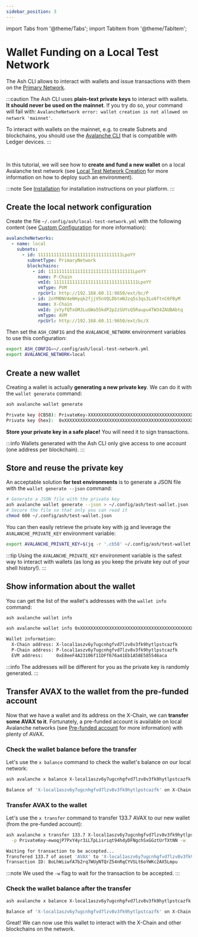 ```yaml
---
sidebar_position: 3
---
```


import Tabs from '@theme/Tabs';
import TabItem from '@theme/TabItem';

# Wallet Funding on a Local Test Network

The Ash CLI allows to interact with wallets and issue transactions with them on the [Primary Network](https://docs.avax.network/learn/avalanche/avalanche-platform).

:::caution
The Ash CLI uses **plain-text private keys** to interact with wallets. **It should never be used on the mainnet**. If you try do so, your command will fail with: `AvalancheNetwork error: wallet creation is not allowed on network 'mainnet'`.

To interact with wallets on the mainnet, e.g. to create Subnets and blockchains, you should use the [Avalanche CLI](https://docs.avax.network/subnets/create-a-mainnet-subnet) that is compatible with Ledger devices.
:::

<br/>

In this tutorial, we will see how to **create and fund a new wallet** on a local Avalanche test network (see [Local Test Network Creation](/docs/toolkit/ansible-avalanche-collection/tutorials/local-test-network) for more information on how to deploy such an environment).

:::note
See [Installation](/docs/toolkit/ash-cli/installation) for installation instructions on your platform.
:::

## Create the local network configuration

Create the file `~/.config/ash/local-test-network.yml` with the following content (see [Custom Configuration](/docs/toolkit/ash-cli/tutorials/custom-configuration) for more information):

```yaml title="~/.config/ash/local-test-network.yml"
avalancheNetworks:
  - name: local
    subnets:
      - id: 11111111111111111111111111111111LpoYY
        subnetType: PrimaryNetwork
        blockchains:
          - id: 11111111111111111111111111111111LpoYY
            name: P-Chain
            vmId: 11111111111111111111111111111111LpoYY
            vmType: PVM
            rpcUrl: http://192.168.60.11:9650/ext/bc/P
          - id: 2oYMBNV4eNHyqk2fjjV5nVQLDbtmNJzq5s3qs3Lo6ftnC6FByM
            name: X-Chain
            vmId: jvYyfQTxGMJLuGWa55kdP2p2zSUYsQ5Raupu4TW34ZAUBAbtq
            vmType: AVM
            rpcUrl: http://192.168.60.11:9650/ext/bc/X
```

Then set the `ASH_CONFIG` and the `AVALANCHE_NETWORK` environment variables to use this configuration:

```bash
export ASH_CONFIG=~/.config/ash/local-test-network.yml
export AVALANCHE_NETWORK=local
```

## Create a new wallet

Creating a wallet is actually **generating a new private key**. We can do it with the `wallet generate` command:

```bash
ash avalanche wallet generate
```

```bash
Private key (CB58): PrivateKey-XXXXXXXXXXXXXXXXXXXXXXXXXXXXXXXXXXXXXXXXXXXXXXXXXX
Private key (hex):  0xXXXXXXXXXXXXXXXXXXXXXXXXXXXXXXXXXXXXXXXXXXXXXXXXXXXXXXXXXXXXXXXX
```

**Store your private key in a safe place!** You will need it to sign transactions.

:::info
Wallets generated with the Ash CLI only give access to one account (one address per blockchain).
:::

## Store and reuse the private key

An acceptable solution **for test environments** is to generate a JSON file with the `wallet generate --json` command:

```bash
# Generate a JSON file with the private key
ash avalanche wallet generate --json > ~/.config/ash/test-wallet.json
# Secure the file so that only you can read it
chmod 600 ~/.config/ash/test-wallet.json
```

You can then easily retrieve the private key with [jq](https://stedolan.github.io/jq/) and leverage the `AVALANCHE_PRIVATE_KEY` environment variable:

```bash
export AVALANCHE_PRIVATE_KEY=$(jq -r '.cb58' ~/.config/ash/test-wallet.json)
```

:::tip
Using the `AVALANCHE_PRIVATE_KEY` environment variable is the safest way to interact with wallets (as long as you keep the private key out of your shell history!).
:::

## Show information about the wallet

You can get the list of the wallet's addresses with the `wallet info` command:

<Tabs>
  <TabItem value="env var" label="Using AVALANCHE_PRIVATE_KEY" default>

```bash
ash avalanche wallet info
```

  </TabItem>
  <TabItem value="argument" label="Passing the private key as argument (unsafe)">

```bash
ash avalanche wallet info 0xXXXXXXXXXXXXXXXXXXXXXXXXXXXXXXXXXXXXXXXXXXXXXXXXXX -e hex
```

  </TabItem>
</Tabs>

```bash
Wallet information:
  X-Chain address: X-local1aszv6y7ugcnhgfvd7lzv8v3fk9hytlpstcazfk
  P-Chain address: P-local1aszv6y7ugcnhgfvd7lzv8v3fk9hytlpstcazfk
  EVM address:     0xE8eeF4A23106f11DFf676a41Eb1A58E585546aca
```

:::info
The addresses will be different for you as the private key is randomly generated.
:::

## Transfer AVAX to the wallet from the pre-funded account

Now that we have a wallet and its address on the X-Chain, we can **transfer some AVAX to it**. Fortunately, a pre-funded account is available on local Avalanche networks (see [Pre-funded account](/docs/toolkit/ansible-avalanche-collection/tutorials/local-test-network#pre-funded-account) for more information) with plenty of AVAX.

### Check the wallet balance before the transfer

Let's use the `x balance` command to check the wallet's balance on our local network:

```bash
ash avalanche x balance X-local1aszv6y7ugcnhgfvd7lzv8v3fk9hytlpstcazfk
```

```bash
Balance of 'X-local1aszv6y7ugcnhgfvd7lzv8v3fk9hytlpstcazfk' on X-Chain (asset 'AVAX'):  0
```

### Transfer AVAX to the wallet

Let's use the `x transfer` command to transfer 133.7 AVAX to our new wallet (from the pre-funded account):

```bash
ash avalanche x transfer 133.7 X-local1aszv6y7ugcnhgfvd7lzv8v3fk9hytlpstcazfk \
  -p PrivateKey-ewoqjP7PxY4yr3iLTpLisriqt94hdyDFNgchSxGGztUrTXtNN -w
```

```bash
Waiting for transaction to be accepted...
Transfered 133.7 of asset 'AVAX' to 'X-local1aszv6y7ugcnhgfvd7lzv8v3fk9hytlpstcazfk'!
Transaction ID: BoLhWiiwfA7b2rq7WUyNTQrZ54nRqCYVSLt6oYWKc2AX5Lmpu
```

:::note
We used the `-w` flag to wait for the transaction to be accepted.
:::

### Check the wallet balance after the transfer

```bash
ash avalanche x balance X-local1aszv6y7ugcnhgfvd7lzv8v3fk9hytlpstcazfk
```

```bash
Balance of 'X-local1aszv6y7ugcnhgfvd7lzv8v3fk9hytlpstcazfk' on X-Chain (asset 'AVAX'):  133.7
```

Great! We can now use this wallet to interact with the X-Chain and other blockchains on the network.
